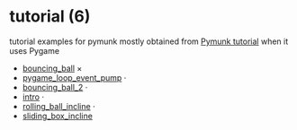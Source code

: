 # tutorial (6)
tutorial examples for pymunk mostly obtained from [Pymunk tutorial](https://pymunk-tutorial.readthedocs.io/en/latest/) when it uses Pygame

+ [bouncing_ball](bouncing_ball.ipynb) &times;
+ [pygame_loop_event_pump](pygame_loop_event_pump.ipynb) &middot;
+ [bouncing_ball_2](bouncing_ball_2.ipynb) &middot;
+ [intro](intro.ipynb) &middot;
+ [rolling_ball_incline](rolling_ball_incline.ipynb) &middot;
+ [sliding_box_incline](sliding_box_incline.ipynb)